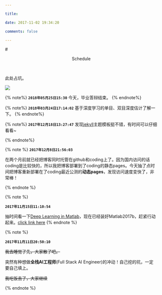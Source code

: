 ```yaml
---

title:

date: 2017-11-02 19:34:20

comments: false

---
```




#<center>Schedule</center>



<br>



此处占坑。

![](http://oofx6tpf6.bkt.clouddn.com/17-11-3/35039818.jpg)

{% note%}
**`2018年05月25日15:30`**
今天，毕业答辩结束。
{% endnote%}



{% note%}
**`2018年03月24日17:14:02`**
基于深度学习的单目、双目深度估计了解一下。
{% endnote%}

{% note%}
**`2017年12月18日13:27:47`**
发现[jekyll](http://jekyllthemes.org/)主题模板挺不错，有时间可以仔细看看~

{% endnote%}

{% note %}
**`2017年12月8日21:56:03`**

在两个月前就已经把博客同时托管在github和coding上了。因为国内访问的话coding是比较快的，所以我把博客部署到了coding的静态pages。今天抽了点时间把博客重新部署在了coding最近公测的**动态pages**，发现访问速度变快了，非常棒！

{% endnote %}

{% note %}

**`2017年11月15日11:10:54`**

抽时间看一下[Deep Learning in Matlab](http://cn.mathworks.com/help/nnet/ug/deep-learning-in-matlab.html)，现在已经装好Matlab2017b，赶紧行动起来。[click link here](http://blog.csdn.net/Mr_Curry/article/details/53160914?locationNum=4&fps=1)
{% endnote %}

{% note %}

**`2017年11月11日20:50:10`**

~~我去睡觉了先，大家散了吧。~~

突然有种想做**全栈AI工程师**(Full Stack AI Engineer)的冲动！自己挖的坑，一定要自己填上。

~~我吃饭去了，大家继续~~

{% endnote %}










